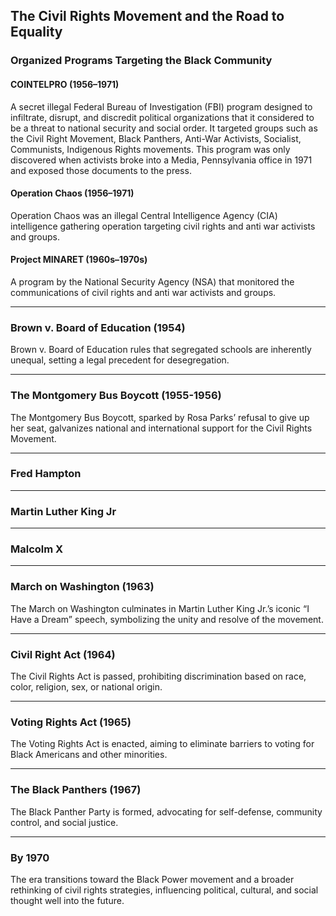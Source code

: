 ## The Civil Rights Movement and the Road to Equality

### Organized Programs Targeting the Black Community

#### COINTELPRO (1956–1971)
A secret illegal Federal Bureau of Investigation (FBI) program designed to infiltrate, disrupt, and discredit political organizations that it considered to be a threat to national security and social order.  It targeted groups such as the Civil Right Movement, Black Panthers, Anti-War Activists, Socialist, Communists, Indigenous Rights movements.  This program was only discovered when activists broke into a Media, Pennsylvania office in 1971 and exposed those documents to the press.

#### Operation Chaos (1956–1971)
Operation Chaos was an illegal Central Intelligence Agency (CIA) intelligence gathering operation targeting civil rights and anti war activists and groups.

#### Project MINARET (1960s–1970s)
A program by the National Security Agency (NSA) that monitored the communications of civil rights and anti war activists and groups.

---

### Brown v. Board of Education (1954)
Brown v. Board of Education rules that segregated schools are inherently unequal, setting a legal precedent for desegregation.

---

### The Montgomery Bus Boycott (1955-1956)
The Montgomery Bus Boycott, sparked by Rosa Parks’ refusal to give up her seat, galvanizes national and international support for the Civil Rights Movement.

---

### Fred Hampton

---

### Martin Luther King Jr

---

### Malcolm X

---

### March on Washington (1963)
The March on Washington culminates in Martin Luther King Jr.’s iconic “I Have a Dream” speech, symbolizing the unity and resolve of the movement.

---

### Civil Right Act (1964)
The Civil Rights Act is passed, prohibiting discrimination based on race, color, religion, sex, or national origin.

---

### Voting Rights Act (1965)
The Voting Rights Act is enacted, aiming to eliminate barriers to voting for Black Americans and other minorities.

---

### The Black Panthers (1967)
The Black Panther Party is formed, advocating for self-defense, community control, and social justice.

---

### By 1970
The era transitions toward the Black Power movement and a broader rethinking of civil rights strategies, influencing political, cultural, and social thought well into the future.
